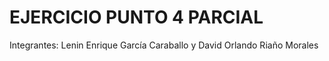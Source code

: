# EJERCICIO PUNTO 4 PARCIAL
Integrantes: Lenin Enrique García Caraballo y David Orlando Riaño Morales 